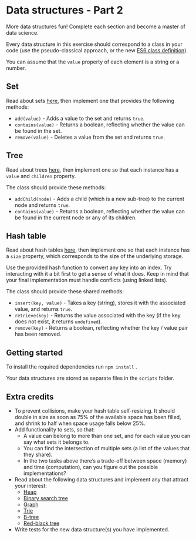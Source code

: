 # Data structures - Part 2

More data structures fun! Complete each section and become a master of data science.

Every data structure in this exercise should correspond to a class in your code (use the pseudo-classical approach, or the new [ES6 class definition](https://developer.mozilla.org/en/docs/Web/JavaScript/Reference/Classes)).

You can assume that the `value` property of each element is a string or a number.

## Set

Read about sets [here](https://en.wikipedia.org/wiki/Set_(abstract_data_type)), then implement one that provides the following methods:

- `add(value)` - Adds a value to the set and returns `true`.
- `contains(value)` - Returns a boolean, reflecting whether the value can be found in the set.
- `remove(value)` - Deletes a value from the set and returns `true`.

## Tree

Read about trees [here](https://en.wikipedia.org/wiki/Tree_(data_structure)), then implement one so that each instance has a `value` and `children` property.

The class should provide these methods:

- `addChild(node)` - Adds a child (which is a new sub-tree) to the current node and returns `true`.
- `contains(value)` - Returns a boolean, reflecting whether the value can be found in the current node or any of its children.

## Hash table

Read about hash tables [here](https://en.wikipedia.org/wiki/Hash_table), then implement one so that each instance has a `size` property, which corresponds to the size of the underlying storage.

Use the provided hash function to convert any key into an index. Try interacting with it a bit first to get a sense of what it does. Keep in mind that your final implementation must handle conflicts (using linked lists).

The class should provide these shared methods:

- `insert(key, value)` - Takes a key (string), stores it with the associated value, and returns `true`.
- `retrieve(key)` - Returns the value associated with the key (if the key does not exist, it returns `undefined`).
- `remove(key)` - Returns a boolean, reflecting whether the key / value pair has been removed.

## Getting started

To install the required dependencies run `npm install` .

Your data structures are stored as separate files in the `scripts` folder.

## Extra credits

- To prevent collisions, make your hash table self-resizing. It should double in size as soon as 75% of the available space has been filled, and shrink to half when space usage falls below 25%.
- Add functionality to sets, so that:
  - A value can belong to more than one set, and for each value you can say what sets it belongs to.
  - You can find the intersection of multiple sets (a list of the values that they share).
  - In the two tasks above there’s a trade-off between space (memory) and time (computation), can you figure out the possible implementations?
- Read about the following data structures and implement any that attract your interest:
  - [Heap](https://en.wikipedia.org/wiki/Heap_(data_structure))
  - [Binary search tree](https://en.wikipedia.org/wiki/Binary_search_tree)
  - [Graph](https://en.wikipedia.org/wiki/Graph_(abstract_data_type))
  - [Trie](https://en.wikipedia.org/wiki/Trie)
  - [B-tree](https://en.wikipedia.org/wiki/B-tree)
  - [Red-black tree](https://en.wikipedia.org/wiki/Red%E2%80%93black_tree)
- Write tests for the new data structure(s) you have implemented.
